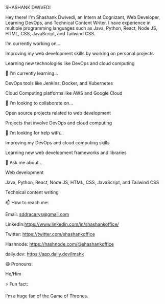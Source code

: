 SHASHANK DWIVEDI

Hey there! I'm Shashank Dwivedi, an Intern at Cognizant, Web Developer, Learning DevOps, and Technical Content Writer. I have experience in multiple programming languages such as Java, Python, React, Node JS, HTML, CSS, JavaScript, and Tailwind CSS.

I’m currently working on...

Improving my web development skills by working on personal projects

Learning new technologies like DevOps and cloud computing

🌱 I’m currently learning... 

DevOps tools like Jenkins, Docker, and Kubernetes

Cloud Computing platforms like AWS and Google Cloud

👯 I’m looking to collaborate on... 

Open source projects related to web development

Projects that involve DevOps and cloud computing

🤔 I’m looking for help with...

Improving my DevOps and cloud computing skills

Learning new web development frameworks and libraries

💬 Ask me about...

Web development

Java, Python, React, Node JS, HTML, CSS, JavaScript, and Tailwind CSS

Technical content writing

📫 How to reach me:

Email: sddracarys@gmail.com

LinkedIn:https://www.linkedin.com/in/shashankoffice/

Twitter: https://twitter.com/shashankoffice

Hashnode: https://hashnode.com/@shashankoffice

daily.dev: https://app.daily.dev/Imshk

😄 Pronouns:

He/Him

⚡ Fun fact:

I'm a huge fan of the Game of Thrones.





